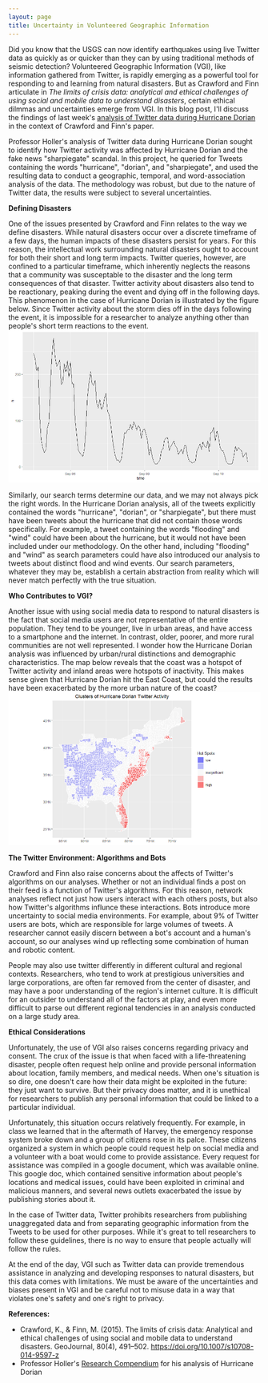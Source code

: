 ```yaml
---
layout: page
title: Uncertainty in Volunteered Geographic Information
---
```


Did you know that the USGS can now identify earthquakes using live Twitter data as quickly as or quicker than they can by using traditional methods of seismic detection?
Volunteered Geographic Information (VGI), like information gathered from Twitter, is rapidly emerging as a powerful tool for responding to and learning from natural disasters.
But as Crawford and Finn articulate in *The limits of crisis data: analytical and ethical challenges of using social and mobile data to understand disasters*, certain ethical dilmmas and uncertainties emerge from VGI.
In this blog post, I'll discuss the findings of last week's [analysis of Twitter data during Hurricane Dorian](https://gis4dev.github.io/2021/11/11/twitter-hurricane) in the context of Crawford and Finn's paper.

Professor Holler's analysis of Twitter data during Hurricane Dorian sought to identify how Twitter activity was affected by Hurricane Dorian and the fake news "sharpiegate" scandal.
In this project, he queried for Tweets containing the words "hurricane", "dorian", and "sharpiegate", and used the resulting data to conduct a geographic, temporal, and word-association analysis of the data.
The methodology was robust, but due to the nature of Twitter data, the results were subject to several uncertainties.

**Defining Disasters**

One of the issues presented by Crawford and Finn relates to the way we define disasters.
While natural disasters occur over a discrete timeframe of a few days, the human impacts of these disasters persist for years.
For this reason, the intellectual work surrounding natural disasters ought to account for both their short and long term impacts.
Twitter queries, however, are confined to a particular timeframe, which inherently neglects the reasons that a community was susceptable to the disaster and the long term consequences of that disaster.
Twitter activity about disasters also tend to be reactionary, peaking during the event and dying off in the following days.
This phenomenon in the case of Hurricane Dorian is illustrated by the figure below.
Since Twitter activity about the storm dies off in the days following the event, it is impossible for a researcher to analyze anything other than people's short term reactions to the event.
![Timeline of Tweet Activity about Hurrican Dorian](assets/dorian_tweets_by_hour.png)

Similarly, our search terms determine our data, and we may not always pick the right words.
In the Hurricane Dorian analysis, all of the tweets explicitly contained the words "hurricane", "dorian", or "sharpiegate", but there must have been tweets about the hurricane that did not contain those words specifically.
For example, a tweet containing the words "flooding" and "wind" could have been about the hurricane, but it would not have been included under our methodology.
On the other hand, including "flooding" and "wind" as search parameters could have also introduced our analysis to tweets about distinct flood and wind events.
Our search parameters, whatever they may be, establish a certain abstraction from reality which will never match perfectly with the true situation.

**Who Contributes to VGI?**

Another issue with using social media data to respond to natural disasters is the fact that social media users are not representative of the entire population.
They tend to be younger, live in urban areas, and have access to a smartphone and the internet.
In contrast, older, poorer, and more rural communities are not well represented.
I wonder how the Hurricane Dorian analysis was influenced by urban/rural distinctions and demographic characteristics.
The map below reveals that the coast was a hotspot of Twitter activity and inland areas were hotspots of inactivity.
This makes sense given that Hurricane Dorian hit the East Coast, but could the results have been exacerbated by the more urban nature of the coast?
![Clusters of Increased and Decreased Twitter Activity](assets/dorian_clusters.png)


**The Twitter Environment: Algorithms and Bots**

Crawford and Finn also raise concerns about the affects of Twitter's algorithms on our analyses.
Whether or not an individual finds a post on their feed is a function of Twitter's algorithms.
For this reason, network analyses reflect not just how users interact with each others posts, but also how Twitter's algorithms influnce these interactions.
Bots introduce more uncertainty to social media environments.
For example, about 9% of Twitter users are bots, which are responsible for large volumes of tweets.
A researcher cannot easily discern between a bot's account and a human's account, so our analyses wind up reflecting some combination of human and robotic content.

People may also use twitter differently in different cultural and regional contexts.
Researchers, who tend to work at prestigious universities and large corporations, are often far removed from the center of disaster, and may have a poor understanding of the region's internet culture.
It is difficult for an outsider to understand all of the factors at play, and even more difficult to parse out different regional tendencies in an analysis conducted on a large study area.

**Ethical Considerations**

Unfortunately, the use of VGI also raises concerns regarding privacy and consent.
The crux of the issue is that when faced with a life-threatening disaster, people often request help online and provide personal information about location, family members, and medical needs.
When one's situation is so dire, one doesn't care how their data might be exploited in the future: they just want to survive.
But their privacy does matter, and it is unethical for researchers to publish any personal information that could be linked to a particular individual.

Unfortunately, this situation occurs relatively frequently.
For example, in class we learned that in the aftermath of Harvey, the emergency response system broke down and a group of citizens rose in its palce.
These citizens organized a system in which people could request help on social media and a volunteer with a boat would come to provide assistance.
Every request for assistance was compiled in a google document, which was available online.
This google doc, which contained sensitive information about people's locations and medical issues, could have been exploited in criminal and malicious manners, and several news outlets exacerbated the issue by publishing stories about it.

In the case of Twitter data, Twitter prohibits researchers from publishing unaggregated data and from separating geographic information from the Tweets to be used for other purposes.
While it's great to tell researchers to follow these guidelines, there is no way to ensure that people actually will follow the rules.

At the end of the day, VGI such as Twitter data can provide tremendous assistance in analyzing and developing responses to natural disasters, but this data comes with limitations.
We must be aware of the uncertainties and biases present in VGI and be careful not to misuse data in a way that violates one's safety and one's right to privacy.

**References:**
- Crawford, K., & Finn, M. (2015). The limits of crisis data: Analytical and ethical challenges of using social and mobile data to understand disasters. GeoJournal, 80(4), 491–502. https://doi.org/10.1007/s10708-014-9597-z
- Professor Holler's [Research Compendium](https://github.com/GIS4DEV/OR-Dorian) for his analysis of Hurricane Dorian
